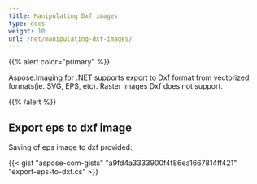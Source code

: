 ```yaml
---
title: Manipulating Dxf images
type: docs
weight: 10
url: /net/manipulating-dxf-images/
---
```


{{% alert color="primary" %}} 

Aspose.Imaging for .NET supports export to Dxf format from vectorized formats(ie. SVG, EPS, etc). Raster images Dxf does not support.

{{% /alert %}} 
## **Export eps to dxf image**
Saving of eps image to dxf provided:

{{< gist "aspose-com-gists" "a9fd4a3333900f4f86ea1667814ff421" "export-eps-to-dxf.cs" >}}